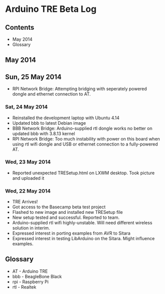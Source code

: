 # Arduino TRE Beta Log

## Contents
* May 2014
* Glossary

## May 2014

## Sun, 25 May 2014
* RPI Network Bridge: Attempting bridging with seperately powered dongle and ethernet connection to AT.

### Sat, 24 May 2014
* Reinstalled the development laptop with Ubuntu 4.14
* Updated bbb to latest Debian image
* BBB Network Bridge: Arduino-supplied rtl dongle works no better on updated bbb with 3.8.13 kernel
* RPI Network Bridge: Too much instability with power on this board when using rtl wifi dongle and 
	USB or ethernet connection to a fully-powered AT.

### Wed, 23 May 2014
* Reported unexpected TRESetup.html on LXWM desktop. Took picture and uploaded it

### Wed, 22 May 2014
* TRE Arrives!
* Got access to the Basecamp beta test project
* Flashed to new image and installed new TRESetup file
* New setup tested and successful. Reported to team.
* Arduino-supplied rtl wifi highly-unstable. Will need different wireless solution in interim.
* Expressed interest in porting examples from AVR to Sitara
* Expressed interest in testing LibArduino on the Sitara. Might influence examples.

## Glossary
* AT  - Arduino TRE
* bbb - BeagleBone Black
* rpi - Raspberry Pi
* rtl - Realtek

